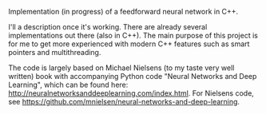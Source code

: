 Implementation (in progress) of a feedforward neural network in C++. 

I'll a description once it's working. There are already several implementations out there (also in C++). The main purpose of this project is for me to get more experienced with modern C++ features such as smart pointers and multithreading. 

The code is largely based on Michael Nielsens (to my taste very well written) book with accompanying Python code "Neural Networks and Deep Learning", which can be found here: http://neuralnetworksanddeeplearning.com/index.html. 
For Nielsens code, see https://github.com/mnielsen/neural-networks-and-deep-learning. 
